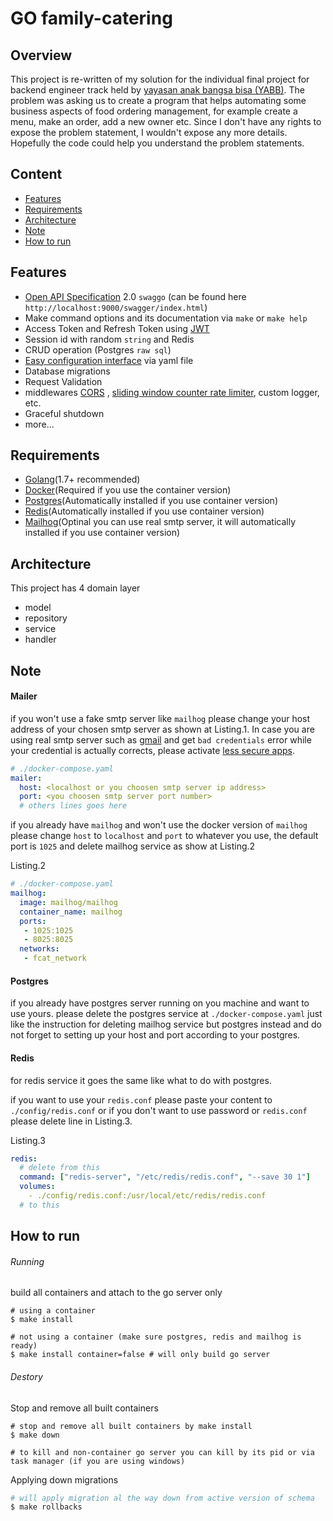 # GO family-catering

## Overview

This project is re-written of my solution for the individual final project for backend engineer track held by [yayasan anak bangsa bisa (YABB)](https://www.anakbangsabisa.org/). The problem was asking us to create a program that helps automating some business aspects of food ordering management, for example create a menu, make an order, add a new owner etc. Since I don't have any rights to expose the problem statement, I wouldn't expose any more details. Hopefully the code could help you understand the problem statements.

## Content

- [Features](#features)
- [Requirements](#requirements)
- [Architecture](#architecture)
- [Note](#note)
- [How to run](#how-to-run)

## Features

- [Open API Specification](https://swagger.io/specification/v2/) 2.0  `swaggo` (can be found here  `http://localhost:9000/swagger/index.html`)
- Make command options and its documentation via `make` or `make help`
- Access Token and Refresh Token using [JWT](https://www.rfc-editor.org/rfc/rfc7519)
- Session id with random `string` and Redis
- CRUD operation (Postgres `raw sql`)
- [Easy configuration interface](./config/config.md) via yaml file
- Database migrations
- Request Validation
- middlewares [CORS](https://github.com/go-chi/cors) , [sliding window counter rate limiter](https://github.com/go-chi/httprate), custom logger, etc.
- Graceful shutdown
- more...

## Requirements

- [Golang](https://go.dev/)(1.7+ recommended)
- [Docker](https://www.docker.com)(Required if you use the container version)
- [Postgres](https://www.postgresql.org)(Automatically installed if you use container version)
- [Redis](https://redis.io)(Automatically installed if you use container version)
- [Mailhog](https://github.com/mailhog/MailHog)(Optinal you can use real smtp server, it will automatically installed if you use container version)

## Architecture

This project has 4 domain layer

- model
- repository
- service
- handler

## Note

#### Mailer

if you won't use a fake smtp server like `mailhog` please change your host address of your chosen smtp server as shown at Listing.1. In case you are using real smtp server such as [gmail](https://gmail.com) and get `bad credentials` error while your credential is actually corrects, please activate [less secure apps](https://myaccount.google.com/lesssecureapps).

```yaml
# ./docker-compose.yaml
mailer:
  host: <localhost or you choosen smtp server ip address>
  port: <you choosen smtp server port number>
  # others lines goes here
```

if you already have `mailhog` and won't use the docker version of `mailhog` please change `host` to `localhost` and `port` to whatever you use, the default port is `1025` and delete mailhog service as show at Listing.2

Listing.2

```yaml
# ./docker-compose.yaml
mailhog:
  image: mailhog/mailhog
  container_name: mailhog
  ports:
   - 1025:1025
   - 8025:8025
  networks:
   - fcat_network
```

#### Postgres

if you already have postgres server running on you machine and want to use yours. please delete the postgres service at `./docker-compose.yaml` just like the instruction for deleting mailhog service but postgres instead and do not forget to setting up your host and port according to your postgres.

#### Redis

for redis service it goes the same like what to do with postgres.

if you want to use your `redis.conf` please paste your content to `./config/redis.conf` or if you don't want to use password or `redis.conf` please delete line in Listing.3.

Listing.3

```yaml
redis:
  # delete from this
  command: ["redis-server", "/etc/redis/redis.conf", "--save 30 1"]
  volumes:
    - ./config/redis.conf:/usr/local/etc/redis/redis.conf
  # to this
```

## How to run

###### Running

build all containers and attach to the go server only

```shell
# using a container
$ make install

# not using a container (make sure postgres, redis and mailhog is ready)
$ make install container=false # will only build go server
```

###### Destory

Stop and remove all built containers

```shell
# stop and remove all built containers by make install
$ make down

# to kill and non-container go server you can kill by its pid or via task manager (if you are using windows)
```

Applying down migrations

```bash
# will apply migration al the way down from active version of schema
$ make rollbacks
```
